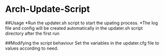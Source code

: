 # Arch-Update-Script

##Usage
*Run the updater.sh script to start the upating process.
*The log file and config will be created automatically in the updater.sh script directory after the first run
 
##Modifying the script behaviour
Set the variables in the updater.cfg file to values according to need.
